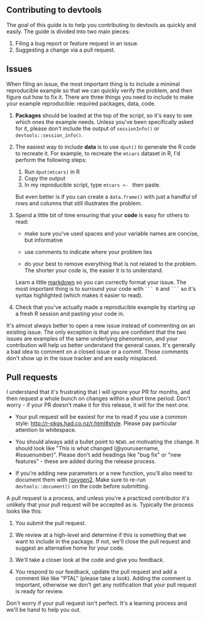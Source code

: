 ## Contributing to devtools

The goal of this guide is to help you contributing to devtools as quickly and easily. The guide is divided into two main pieces:

1. Filing a bug report or feature request in an issue.
1. Suggesting a change via a pull request.

## Issues

When filing an issue, the most important thing is to include a minimal reproducible example so that we can quickly verify the problem, and then figure out how to fix it. There are three things you need to include to make your example reproducible: required packages, data, code.

1.  **Packages** should be loaded at the top of the script, so it's easy to
    see which ones the example needs. Unless you've been specifically asked for 
    it, please don't include the output of `sessionInfo()` or 
    `devtools::session_info()`.

1.  The easiest way to include **data** is to use `dput()` to generate the R code 
    to recreate it. For example, to recreate the `mtcars` dataset in R,
    I'd perform the following steps:
  
       1. Run `dput(mtcars)` in R
       2. Copy the output
       3. In my reproducible script, type `mtcars <- ` then paste.
       
    But even better is if you can create a `data.frame()` with just a handful
    of rows and columns that still illustrates the problem.
  
1.  Spend a little bit of time ensuring that your **code** is easy for others to
    read:
  
    * make sure you've used spaces and your variable names are concise, but
      informative
  
    * use comments to indicate where your problem lies
  
    * do your best to remove everything that is not related to the problem.  
     The shorter your code is, the easier it is to understand.
     
    Learn a little [markdown][markdown] so you can correctly format your issue.
    The most important thing is to surround your code with ```` ``` R ````
    and ```` ``` ```` so it's syntax highlighted (which makes it easier to 
    read).

1.  Check that you've actually made a reproducible example by starting up a 
    fresh R session and pasting your code in.

It's almost always better to open a new issue instead of commenting on an existing issue. The only exception is that you are confident that the two issues are examples of the same underlying phenomenon, and your contribution will help us better understand the general cases. It's generally a bad idea to comment on a closed issue or a commit. Those comments don't show up in the issue tracker and are easily misplaced.

## Pull requests

I understand that it's frustrating that I will ignore your PR for months, and then request a whole bunch on changes within a short time period. Don't worry - if your PR doesn't make it for this release, it will for the next one.

*   Your pull request will be easiest for me to read if you use a common
    style: <http://r-pkgs.had.co.nz/r.html#style>. Please pay particular
    attention to whitespace.

*   You should always add a bullet point to `NEWS.md` motivating the change.
    It should look like "This is what changed (@yourusername, #issuenumber)".
    Please don't add headings like "bug fix" or "new features" - these are 
    added during the release process.

*   If you're adding new parameters or a new function, you'll also need
    to document them with [roxygen2](http://r-pkgs.had.co.nz/man.html).
    Make sure to re-run `devtools::document()` on the code before submitting.

A pull request is a process, and unless you're a practiced contributor it's unlikely that your pull request will be accepted as is. Typically the process looks like this:

1.  You submit the pull request.

1.  We review at a high-level and determine if this is something that we want
    to include in the package. If not, we'll close the pull request and 
    suggest an alternative home for your code.
    
1.  We'll take a closer look at the code and give you feedback.

1.  You respond to our feedback, update the pull request and add a comment like
    like "PTAL" (please take a look). Adding the comment is important,
    otherwise we don't get any notification that your pull request is
    ready for review.

Don't worry if your pull request isn't perfect. It's a learning process and we'll be hand to help you out. 

[markdown]: https://help.github.com/articles/basic-writing-and-formatting-syntax/
